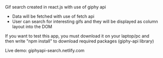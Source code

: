 Gif search created in react.js with use of giphy api

- Data will be fetched with use of fetch api
- User can search for interesting gifs and they will be displayed as column layout into the DOM

If you want to test this app, you must download it on your laptop/pc
and then write "npm install" to download required packages (giphy-api library)

Live demo:
giphyapi-search.netlify.com
